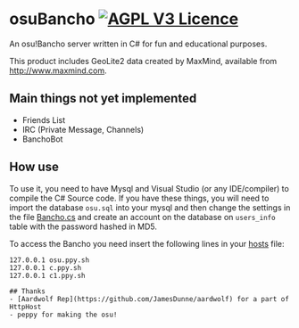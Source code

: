 # osuBancho [![AGPL V3 Licence](https://img.shields.io/badge/license-AGPL%20V3-blue.svg)](LICENCE)
An osu!Bancho server written in C# for fun and educational purposes.

This product includes GeoLite2 data created by MaxMind, available from
<a href="http://www.maxmind.com">http://www.maxmind.com</a>.

## Main things not yet implemented
- Friends List
- IRC (Private Message, Channels)
- BanchoBot

## How use
To use it, you need to have Mysql and Visual Studio (or any IDE/compiler) to compile the C# Source code.
If you have these things, you will need to import the database `osu.sql` into your mysql and then change the settings in the file [Bancho.cs](https://github.com/Igoorx/osuBancho/blob/master/Bancho/Bancho.cs) and create an account on the database on `users_info` table with the password hashed in MD5.

To access the Bancho you need insert the following lines in your [hosts](https://en.wikipedia.org/wiki/Hosts_(file)) file:
```
127.0.0.1 osu.ppy.sh
127.0.0.1 c.ppy.sh
127.0.0.1 c1.ppy.sh

## Thanks
- [Aardwolf Rep](https://github.com/JamesDunne/aardwolf) for a part of HttpHost
- peppy for making the osu!
